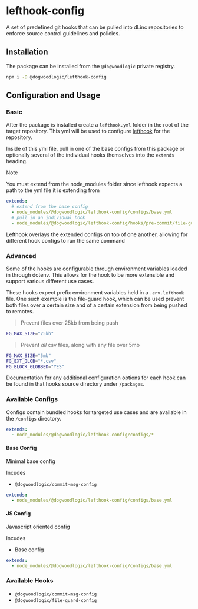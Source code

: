 # lefthook-config

A set of predefined git hooks that can be pulled into
dLinc repositories to enforce source control guidelines and policies.

## Installation

The package can be installed from the `@dogwoodlogic` private
registry.

```sh
npm i -D @dogwoodlogic/lefthook-config
```

## Configuration and Usage

### Basic

After the package is installed create a `lefthook.yml` folder in the root
of the target repository. This yml will be used to configure [lefthook]()
for the repository.

Inside of this yml file, pull in one of the base configs from this package
or optionally several of the individual hooks themselves into the `extends`
heading.

> [!NOTE]  
> You must extend from the node_modules folder since lefthook
> expects a path to the yml file it is extending from

```yml
extends:
  # extend from the base config
  - node_modules/@dogwoodlogic/lefthook-config/configs/base.yml
  # pull in an individual hook
  - node_modules/@dogwoodlogic/lefthook-config/hooks/pre-commit/file-guard.yml
```

Lefthook overlays the extended configs on top of one another, allowing for
different hook configs to run the same command

### Advanced

Some of the hooks are configurable through environment variables loaded
in through dotenv. This allows for the hook to be more extensible and
support various different use cases.

These hooks expect prefix environment variables held in a `.env.lefthook`
file. One such example is the file-guard hook, which can be used prevent both
files over a certain size and of a certain extension from being pushed
to remotes.

> Prevent files over 25kb from being push

```sh
FG_MAX_SIZE="25kb"
```

> Prevent _all_ csv files, along with any file over 5mb

```sh
FG_MAX_SIZE="5mb"
FG_EXT_GLOB="*.csv"
FG_BLOCK_GLOBBED="YES"
```

Documentation for any additional configuration options for each hook
can be found in that hooks source directory under `/packages`.

### Available Configs

Configs contain bundled hooks for targeted use cases and
are available in the `/configs` directory.

```yml
extends:
  - node_modules/@dogwoodlogic/lefthook-config/configs/*
```

#### Base Config

Minimal base config

Incudes

- `@dogwoodlogic/commit-msg-config`

```yml
extends:
  - node_modules/@dogwoodlogic/lefthook-config/configs/base.yml
```

#### JS Config

Javascript oriented config

Incudes

- Base config

```yml
extends:
  - node_modules/@dogwoodlogic/lefthook-config/configs/base.yml
```

### Available Hooks

- `@dogwoodlogic/commit-msg-config`
- `@dogwoodlogic/file-guard-config`

